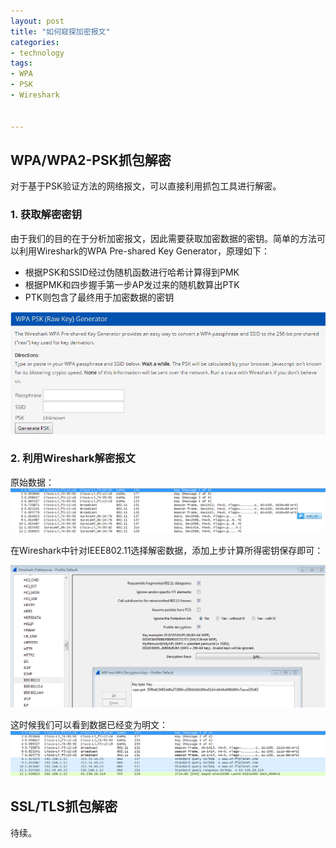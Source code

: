 ```yaml
---
layout: post
title: "如何窥探加密报文"
categories:
- technology
tags:
- WPA
- PSK
- Wireshark


---
```

  
## WPA/WPA2-PSK抓包解密 ##  

对于基于PSK验证方法的网络报文，可以直接利用抓包工具进行解密。

### 1. 获取解密密钥 ###  

由于我们的目的在于分析加密报文，因此需要获取加密数据的密钥。简单的方法可以利用Wireshark的WPA Pre-shared Key Generator，原理如下：    
* 根据PSK和SSID经过伪随机函数进行哈希计算得到PMK   
* 根据PMK和四步握手第一步AP发过来的随机数算出PTK      
* PTK则包含了最终用于加密数据的密钥    

![图片](/assets/images/psk/psk_1.png)

### 2. 利用Wireshark解密报文 ###  

原始数据：   
![图片](/assets/images/psk/psk_2.png)

在Wireshark中针对IEEE802.11选择解密数据，添加上步计算所得密钥保存即可：   

![图片](/assets/images/psk/psk_3.png)

这时候我们可以看到数据已经变为明文：         
![图片](/assets/images/psk/psk_4.png)


## SSL/TLS抓包解密 ##

待续。
  

  